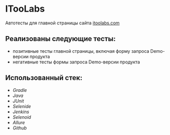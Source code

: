 # ITooLabs

Автотесты для главной страницы сайта [itoolabs.com](https://itoolabs.com)

## Реализованы следующие тесты:

- позитивные тесты главной страницы, включая форму запроса Demo-версии продукта
- негативные тесты формы запроса Demo-версии продукта

## Использованный стек:
- _Gradle_
- _Java_
- _JUnit_
- _Selenide_
- _Jenkins_
- _Selenoid_
- _Allure_
- _Github_


# 